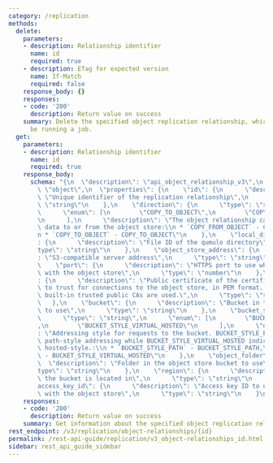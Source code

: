 ```yaml
---
category: /replication
methods:
  delete:
    parameters:
    - description: Relationship identifier
      name: id
      required: true
    - description: ETag for expected version
      name: If-Match
      required: false
    response_body: {}
    responses:
    - code: '200'
      description: Return value on success
    summary: Delete the specified object replication relationship, which must not
      be running a job.
  get:
    parameters:
    - description: Relationship identifier
      name: id
      required: true
    response_body:
      schema: "{\n  \"description\": \"api_object_relationship_v3\",\n  \"type\":\
        \ \"object\",\n  \"properties\": {\n    \"id\": {\n      \"description\":\
        \ \"Unique identifier of the replication relationship\",\n      \"type\":\
        \ \"string\"\n    },\n    \"direction\": {\n      \"type\": \"string\",\n\
        \      \"enum\": [\n        \"COPY_TO_OBJECT\",\n        \"COPY_FROM_OBJECT\"\
        \n      ],\n      \"description\": \"The object relationship can either copy\
        \ data to or from the object store:\\n * `COPY_FROM_OBJECT` - COPY_FROM_OBJECT,\\\
        n * `COPY_TO_OBJECT` - COPY_TO_OBJECT\"\n    },\n    \"local_directory_id\"\
        : {\n      \"description\": \"File ID of the qumulo directory\",\n      \"\
        type\": \"string\"\n    },\n    \"object_store_address\": {\n      \"description\"\
        : \"S3-compatible server address\",\n      \"type\": \"string\"\n    },\n\
        \    \"port\": {\n      \"description\": \"HTTPS port to use when communicating\
        \ with the object store\",\n      \"type\": \"number\"\n    },\n    \"ca_certificate\"\
        : {\n      \"description\": \"Public certificate of the certificate authority\
        \ to trust for connections to the object store, in PEM format. If empty, the\
        \ built-in trusted public CAs are used.\",\n      \"type\": \"string\"\n \
        \   },\n    \"bucket\": {\n      \"description\": \"Bucket in the object store\
        \ to use\",\n      \"type\": \"string\"\n    },\n    \"bucket_style\": {\n\
        \      \"type\": \"string\",\n      \"enum\": [\n        \"BUCKET_STYLE_PATH\"\
        ,\n        \"BUCKET_STYLE_VIRTUAL_HOSTED\"\n      ],\n      \"description\"\
        : \"Addressing style for requests to the bucket. BUCKET_STYLE_PATH indicates\
        \ path-style addressing while BUCKET_STYLE_VIRTUAL_HOSTED indicates virtual\
        \ hosted-style.:\\n * `BUCKET_STYLE_PATH` - BUCKET_STYLE_PATH,\\n * `BUCKET_STYLE_VIRTUAL_HOSTED`\
        \ - BUCKET_STYLE_VIRTUAL_HOSTED\"\n    },\n    \"object_folder\": {\n    \
        \  \"description\": \"Folder in the object store bucket to use\",\n      \"\
        type\": \"string\"\n    },\n    \"region\": {\n      \"description\": \"Region\
        \ the bucket is located in\",\n      \"type\": \"string\"\n    },\n    \"\
        access_key_id\": {\n      \"description\": \"Access key ID to use when communicating\
        \ with the object store\",\n      \"type\": \"string\"\n    }\n  }\n}"
    responses:
    - code: '200'
      description: Return value on success
    summary: Get information about the specified object replication relationship.
rest_endpoint: /v3/replication/object-relationships/{id}
permalink: /rest-api-guide/replication/v3_object-relationships_id.html
sidebar: rest_api_guide_sidebar
---
```

